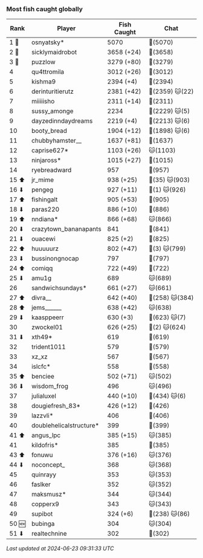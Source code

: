 ### Most fish caught globally
| Rank | Player | Fish Caught | Chat |
|------|--------|-----------|-------|
| 1 🥇  | osnyatsky* | 5070 | 🍞(5070) |
| 2 🥈  | sicklymaidrobot | 3658 (+24) | 🍞(3658) |
| 3 🥉  | puzzlow | 3279 (+80) | 🍞(3279) |
| 4  | qu4ttromila | 3012 (+26) | 🍞(3012) |
| 5  | kishma9 | 2394 (+4) | 🍞(2394) |
| 6  | derinturitierutz | 2381 (+42) | 🍞(2359)  🐱(22) |
| 7  | miiiiisho | 2311 (+14) | 🍞(2311) |
| 8  | sussy_amonge | 2234 | 🍞(2229)  🐱(5) |
| 9  | dayzedinndaydreams | 2219 (+4) | 🍞(2213)  🐱(6) |
| 10  | booty_bread | 1904 (+12) | 🍞(1898)  🐱(6) |
| 11  | chubbyhamster__ | 1637 (+81) | 🍞(1637) |
| 12  | caprise627* | 1103 (+26) | 🐱(1103) |
| 13  | ninjaross* | 1015 (+27) | 🍞(1015) |
| 14  | ryebreadward | 957 | 🍞(957) |
| 15 ⬆ | jr_mime | 938 (+25) | 🍞(35)  🐱(903) |
| 16 ⬇ | pengeg | 927 (+11) | 🍞(1)  🐱(926) |
| 17 ⬆ | fishingalt | 905 (+53) | 🍞(905) |
| 18 ⬇ | paras220 | 886 (+10) | 🍞(886) |
| 19 ⬆ | nndiana* | 866 (+68) | 🐱(866) |
| 20 ⬇ | crazytown_bananapants | 841 | 🍞(841) |
| 21 ⬇ | ouacewi | 825 (+2) | 🍞(825) |
| 22 ⬆ | huuuuurz | 802 (+47) | 🍞(3)  🐱(799) |
| 23 ⬇ | bussinongnocap | 797 | 🍞(797) |
| 24 ⬆ | comiqq | 722 (+49) | 🍞(722) |
| 25 ⬇ | amu1g | 689 | 🐱(689) |
| 26  | sandwichsundays* | 661 (+27) | 🐱(661) |
| 27 ⬆ | divra__ | 642 (+40) | 🍞(258)  🐱(384) |
| 28 ⬆ | jems______ | 638 (+42) | 🐱(638) |
| 29 ⬇ | kaasppeerr | 630 (+3) | 🍞(623)  🐱(7) |
| 30  | zwockel01 | 626 (+25) | 🍞(2)  🐱(624) |
| 31 ⬇ | xth49* | 619 | 🍞(619) |
| 32  | trident1011 | 579 | 🍞(579) |
| 33  | xz_xz | 567 | 🍞(567) |
| 34  | islcfc* | 558 | 🍞(558) |
| 35 ⬆ | benciee | 502 (+71) | 🐱(502) |
| 36 ⬇ | wisdom_frog | 496 | 🐱(496) |
| 37  | julialuxel | 440 (+10) | 🍞(434)  🐱(6) |
| 38  | dougiefresh_83* | 426 (+12) | 🍞(426) |
| 39  | lazzvli* | 406 | 🍞(406) |
| 40  | doublehelicalstructure* | 399 | 🍞(399) |
| 41 ⬆ | angus_lpc | 385 (+15) | 🐱(385) |
| 41  | kildofris* | 385 | 🍞(385) |
| 43 ⬆ | fonuwu | 376 (+16) | 🐱(376) |
| 44 ⬇ | noconcept_ | 368 | 🐱(368) |
| 45  | quinrayy | 353 | 🐱(353) |
| 46  | faslker | 352 | 🐱(352) |
| 47  | maksmusz* | 344 | 🐱(344) |
| 48  | copperx9 | 343 | 🐱(343) |
| 49  | supibot | 324 (+6) | 🍞(238)  🐱(86) |
| 50 🆕 | bubinga | 304 | 🐱(304) |
| 51 ⬇ | realtechnine | 302 | 🍞(302) |

_Last updated at 2024-06-23 09:31:33 UTC_